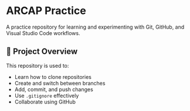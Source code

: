 # ARCAP Practice

A practice repository for learning and experimenting with Git, GitHub, and Visual Studio Code workflows.

## 📌 Project Overview
This repository is used to:
- Learn how to clone repositories
- Create and switch between branches
- Add, commit, and push changes
- Use `.gitignore` effectively
- Collaborate using GitHub




